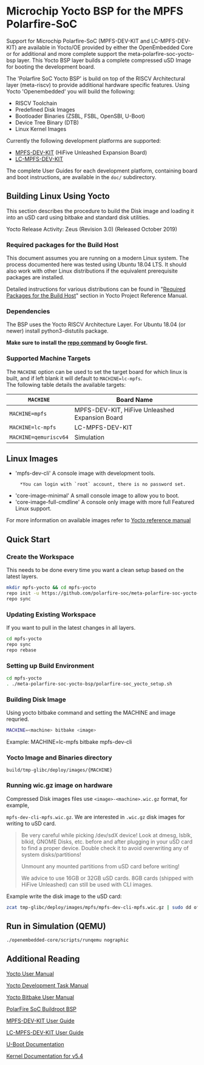 # Microchip Yocto BSP for the MPFS Polarfire-SoC


Support for Microchip Polarfire-SoC (MPFS-DEV-KIT and LC-MPFS-DEV-KIT) are available in Yocto/OE provided by either the OpenEmbedded Core or for additional and more complete support the meta-polarfire-soc-yocto-bsp layer. 
This Yocto BSP layer builds a complete compressed uSD Image for booting the development board.

The 'Polarfire SoC Yocto BSP' is build on top of the RISCV Architectural layer (meta-riscv) to provide additional hardware specific features. 
Using Yocto 'Openembedded' you will build the following:
  - RISCV Toolchain
  - Predefined Disk Images 
  - Bootloader Binaries (ZSBL, FSBL, OpenSBI, U-Boot)
  - Device Tree Binary (DTB)
  - Linux Kernel Images

Currently the following development platforms are supported:
- [MPFS-DEV-KIT](doc/MPFS-DEV-KIT_user_guide.md) (HiFive Unleashed Expansion Board)
- [LC-MPFS-DEV-KIT](doc/LC-MPFS-DEV-KIT_user_guide.md)

The complete User Guides for each development platform, containing board and boot instructions, are available in the `doc/` subdirectory. 


## Building Linux Using Yocto
This section describes the procedure to build the Disk image and loading it into an uSD card using
bitbake and standard disk utilities.

Yocto Release Activity:
Zeus (Revision 3.0)	(Released October 2019)

### Required packages for the Build Host
This document assumes you are running on a modern Linux system. The process documented here was tested using Ubuntu 18.04 LTS. 
It should also work with other Linux distributions if the equivalent prerequisite packages are installed.

Detailed instructions for various distributions can be found in "[Required Packages for the Build Host](https://www.yoctoproject.org/docs/3.0/ref-manual/ref-manual.html#required-packages-for-the-build-host)" section in Yocto Project Reference Manual.

### Dependencies

The BSP uses the Yocto RISCV Architecture Layer.
 For Ubuntu 18.04 (or newer) install python3-distutils package.

**Make sure to install the [repo command](https://source.android.com/setup/build/downloading#installing-repo) by Google first.**
 
### Supported Machine Targets
The `MACHINE` option can be used to set the target board for which linux is built, and if left blank it will default to `MACHINE=lc-mpfs`.           
The following table details the available targets:

| `MACHINE` | Board Name |
| --- | --- |
| `MACHINE=mpfs` | MPFS-DEV-KIT, HiFive Unleashed Expansion Board |
| `MACHINE=lc-mpfs` | LC-MPFS-DEV-KIT |
| `MACHINE=qemuriscv64` | Simulation |


## Linux Images

 - 'mpfs-dev-cli' A console image with development tools.
```
     *You can login with `root` account, there is no password set.
```

 - 'core-image-minimal' A small console image to allow you to boot.
 - 'core-image-full-cmdline' A console only image with more full Featured Linux support.

 For more information on available images refer to [Yocto reference manual](https://www.yoctoproject.org/docs/3.0/ref-manual/ref-manual.html#ref-images)

## Quick Start

### Create the Workspace

This needs to be done every time you want a clean setup based on the latest layers.

```bash
mkdir mpfs-yocto && cd mpfs-yocto
repo init -u https://github.com/polarfire-soc/meta-polarfire-soc-yocto-bsp -b mpfs-dev-kit -m tools/manifests/riscv-yocto.xml
repo sync
```

### Updating Existing Workspace

If you want to pull in the latest changes in all layers.

```bash
cd mpfs-yocto
repo sync
repo rebase
```

### Setting up Build Environment

```bash
cd mpfs-yocto
. ./meta-polarfire-soc-yocto-bsp/polarfire-soc_yocto_setup.sh
```

### Building Disk Image

Using yocto bitbake command and setting the MACHINE and image requried.

```bash
MACHINE=<machine> bitbake <image>
```
Example: MACHINE=lc-mpfs bitbake mpfs-dev-cli

### Yocto Image and Binaries directory
```
build/tmp-glibc/deploy/images/{MACHINE}
```

### Running wic.gz image on hardware

Compressed Disk images files use `<image>-<machine>.wic.gz` format, for example,

`mpfs-dev-cli-mpfs.wic.gz`. We are interested in `.wic.gz` disk images for writing to uSD card.

> Be very careful while picking /dev/sdX device! Look at dmesg, lsblk, blkid, GNOME Disks, etc. before and after plugging in your uSD card to find a proper device. Double check it to avoid overwriting any of system disks/partitions!
> 
> Unmount any mounted partitions from uSD card before writing!
> 
> We advice to use 16GB or 32GB uSD cards. 8GB cards (shipped with HiFive Unleashed) can still be used with CLI images.

Example write the disk image to the uSD card:

```bash
zcat tmp-glibc/deploy/images/mpfs/mpfs-dev-cli-mpfs.wic.gz | sudo dd of=/dev/sdX bs=4096 iflag=fullblock oflag=direct conv=fsync status=progress
```

## Run in Simulation (QEMU)

```bash
./openembedded-core/scripts/runqemu nographic
```

## Additional Reading

[Yocto User Manual](https://www.yoctoproject.org/docs/3.0/mega-manual/mega-manual.html) 

[Yocto Development Task Manual](https://www.yoctoproject.org/docs/3.0/dev-manual/dev-manual.html) 
 
[Yocto Bitbake User Manual](https://www.yoctoproject.org/docs/3.0/bitbake-user-manual/bitbake-user-manual.html)
 
[PolarFire SoC Buildroot BSP](https://github.com/polarfire-soc/polarfire-soc-buildroot-sdk) 
 
[MPFS-DEV-KIT User Guide](doc/MPFS-DEV-KIT_user_guide.md) 

[LC-MPFS-DEV-KIT User Guide](doc/LC-MPFS-DEV-KIT_user_guide.md) 

[U-Boot Documentation](https://www.denx.de/wiki/U-Boot/Documentation) 

[Kernel Documentation for v5.4](https://www.kernel.org/doc/html/v5.4/) 

